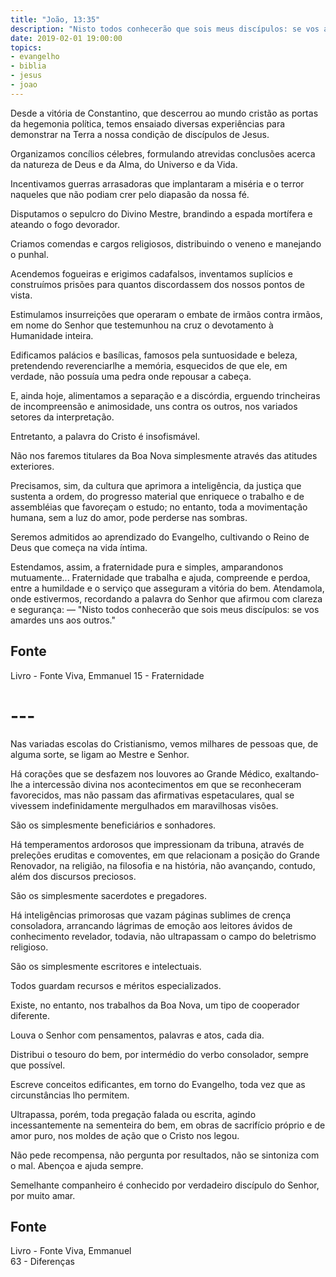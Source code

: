 ```yaml
---
title: "João, 13:35"
description: "Nisto todos conhecerão que sois meus discípulos: se vos amardes uns aos outros."
date: 2019-02-01 19:00:00
topics: 
- evangelho
- biblia
- jesus
- joao
---
```


Desde a vitória de Constantino, que descerrou ao mundo cristão as portas
da hegemonia política, temos ensaiado diversas experiências para demonstrar na
Terra a nossa condição de discípulos de Jesus.

Organizamos concílios célebres, formulando atrevidas conclusões acerca da
natureza de Deus e da Alma, do Universo e da Vida.

Incentivamos guerras arrasadoras que implantaram a miséria e o terror
naqueles que não podiam crer pelo diapasão da nossa fé.

Disputamos o sepulcro do Divino Mestre, brandindo a espada mortífera e
ateando o fogo devorador.

Criamos comendas e cargos religiosos, distribuindo o veneno e manejando
o punhal.

Acendemos fogueiras e erigimos cadafalsos, inventamos suplícios e
construímos prisões para quantos discordassem dos nossos pontos de vista.

Estimulamos insurreições que operaram o embate de irmãos contra irmãos,
em nome do Senhor que testemunhou na cruz o devotamento à Humanidade inteira.

Edificamos palácios e basílicas, famosos pela suntuosidade e beleza,
pretendendo reverenciar­lhe a memória, esquecidos de que ele, em verdade, não
possuía uma pedra onde repousar a cabeça.

E, ainda hoje, alimentamos a separação e a discórdia, erguendo trincheiras
de incompreensão e animosidade, uns contra os outros, nos variados setores da
interpretação.

Entretanto, a palavra do Cristo é insofismável.

Não nos faremos titulares da Boa Nova simplesmente através das atitudes
exteriores.

Precisamos, sim, da cultura que aprimora a inteligência, da justiça que
sustenta a ordem, do progresso material que enriquece o trabalho e de assembléias
que favoreçam o estudo; no entanto, toda a movimentação humana, sem a luz do
amor, pode perder­se nas sombras.

Seremos admitidos ao aprendizado do Evangelho, cultivando o Reino de
Deus que começa na vida íntima.

Estendamos, assim, a fraternidade pura e simples, amparando­nos
mutuamente... Fraternidade que trabalha e ajuda, compreende e perdoa, entre a
humildade e o serviço que asseguram a vitória do bem. Atendamo­la, onde
estivermos, recordando a palavra do Senhor que afirmou com clareza e segurança:
— "Nisto todos conhecerão que sois meus discípulos: se vos amardes uns
aos outros."

## Fonte
Livro - Fonte Viva, Emmanuel
15 - Fraternidade

# ---

Nas variadas escolas do Cristianismo, vemos milhares de pessoas que, de
alguma sorte, se ligam ao Mestre e Senhor.

Há corações que se desfazem nos louvores ao Grande Médico, exaltando­
lhe a intercessão divina nos acontecimentos em que se reconheceram favorecidos,
mas não passam das afirmativas espetaculares, qual se vivessem indefinidamente
mergulhados em maravilhosas visões.

São os simplesmente beneficiários e sonhadores.

Há temperamentos ardorosos que impressionam da tribuna, através de
preleções eruditas e comoventes, em que relacionam a posição do Grande
Renovador, na religião, na filosofia e na história, não avançando, contudo, além dos
discursos preciosos.

São os simplesmente sacerdotes e pregadores.

Há inteligências primorosas que vazam páginas sublimes de crença
consoladora, arrancando lágrimas de emoção aos leitores ávidos de conhecimento
revelador, todavia, não ultrapassam o campo do beletrismo religioso.

São os simplesmente escritores e intelectuais.

Todos guardam recursos e méritos especializados.

Existe, no entanto, nos trabalhos da Boa Nova, um tipo de cooperador
diferente.

Louva o Senhor com pensamentos, palavras e atos, cada dia.

Distribui o tesouro do bem, por intermédio do verbo consolador, sempre
que possível.

Escreve conceitos edificantes, em torno do Evangelho, toda vez que as
circunstâncias lho permitem.

Ultrapassa, porém, toda pregação falada ou escrita, agindo incessantemente
na sementeira do bem, em obras de sacrifício próprio e de amor puro, nos moldes de
ação que o Cristo nos legou.

Não pede recompensa, não pergunta por resultados, não se sintoniza com o
mal. Abençoa e ajuda sempre.

Semelhante companheiro é conhecido por verdadeiro discípulo do Senhor,
por muito amar.

## Fonte
Livro - Fonte Viva, Emmanuel  
63 - Diferenças

